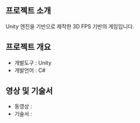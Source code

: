 ## 프로젝트 소개
Unity 엔진을 기반으로 제작한 3D FPS 기반의 게임입니다.

## 프로젝트 개요
- 개발도구 : Unity
- 개발언어 : C#

## 영상 및 기술서
- 동영상 : 
- 기술서 : 
